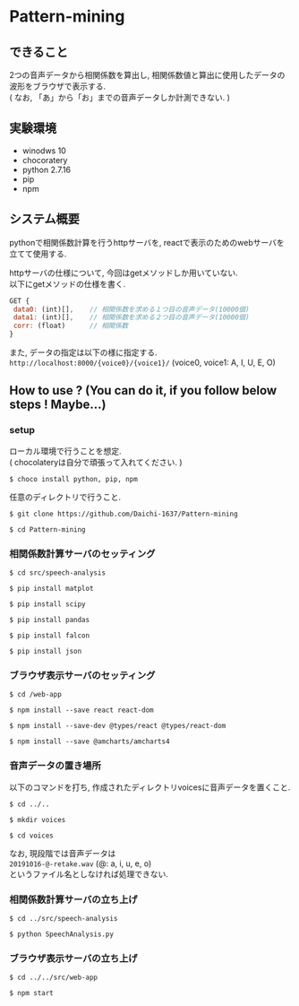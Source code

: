 # Pattern-mining
## できること
2つの音声データから相関係数を算出し, 相関係数値と算出に使用したデータの波形をブラウザで表示する.   
( なお, 「あ」から「お」までの音声データしか計測できない. )  
## 実験環境
- winodws 10
- chocoratery
- python 2.7.16
- pip
- npm  
## システム概要  
pythonで相関係数計算を行うhttpサーバを, reactで表示のためのwebサーバを立てて使用する.  

httpサーバの仕様について, 今回はgetメソッドしか用いていない.  
以下にgetメソッドの仕様を書く.  
```javascript
GET {
 data0: (int)[],    // 相関係数を求める１つ目の音声データ(10000個)  
 data1: (int)[],    // 相関係数を求める２つ目の音声データ(10000個)
 corr: (float)      // 相関係数
}
```

また, データの指定は以下の様に指定する.  
`http://localhost:8000/{voice0}/{voice1}/` (voice0, voice1: A, I, U, E, O)

## How to use ? (You can do it, if you follow below steps ! Maybe...)
### setup  
ローカル環境で行うことを想定.  
( chocolateryは自分で頑張って入れてください. )

```shell
$ choco install python, pip, npm
```  

任意のディレクトリで行うこと.  
```shell
$ git clone https://github.com/Daichi-1637/Pattern-mining
```  
```shell
$ cd Pattern-mining
```  

### 相関係数計算サーバのセッティング
```shell
$ cd src/speech-analysis
```  
```shell
$ pip install matplot
```  
```shell
$ pip install scipy
```  
```shell
$ pip install pandas
```  
```shell
$ pip install falcon
```  
```shell
$ pip install json
```  

###  ブラウザ表示サーバのセッティング
```shell
$ cd /web-app
```  
```shell
$ npm install --save react react-dom
```  
```shell
$ npm install --save-dev @types/react @types/react-dom
```  
```shell
$ npm install --save @amcharts/amcharts4
```   

### 音声データの置き場所  
以下のコマンドを打ち, 作成されたディレクトリvoicesに音声データを置くこと.  
```shell
$ cd ../..
```  
```shell
$ mkdir voices
```  
```shell
$ cd voices
```  

なお, 現段階では音声データは  
`20191016-@-retake.wav` (@: a, i, u, e, o)  
というファイル名としなければ処理できない.  

### 相関係数計算サーバの立ち上げ
```shell
$ cd ../src/speech-analysis
```  
```shell
$ python SpeechAnalysis.py
```
### ブラウザ表示サーバの立ち上げ  
```shell
$ cd ../../src/web-app
```  
```shell
$ npm start
```  
